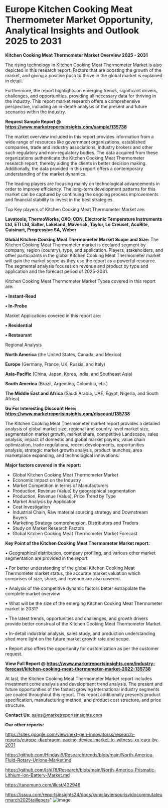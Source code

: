 # Europe Kitchen Cooking Meat Thermometer Market Opportunity, Analytical Insights and Outlook 2025 to 2031

<Strong> Kitchen Cooking Meat Thermometer Market Overview 2025 - 2031</strong>

The rising technology in Kitchen Cooking Meat Thermometer Market is also depicted in this research report. Factors that are boosting the growth of the market, and giving a positive push to thrive in the global market is explained in detail.

Furthermore, the report highlights on emerging trends, significant drivers, challenges, and opportunities, providing all necessary data for thriving in the industry. This report market research offers a comprehensive perspective, including an in-depth analysis of the present and future scenarios within the industry.

<strong>Request Sample Report @ <a href=https://www.marketreportsinsights.com/sample/135738>https://www.marketreportsinsights.com/sample/135738</a></strong>

The market overview included in this report provides information from a wide range of resources like government organizations, established companies, trade and industry associations, industry brokers and other such regulatory and non-regulatory bodies. The data acquired from these organizations authenticate the Kitchen Cooking Meat Thermometer research report, thereby aiding the clients in better decision making. Additionally, the data provided in this report offers a contemporary understanding of the market dynamics.

The leading players are focusing mainly on technological advancements in order to improve efficiency. The long-term development patterns for this market can be captured by continuing the ongoing process improvements and financial stability to invest in the best strategies.

Top Key players of Kitchen Cooking Meat Thermometer Market are:

<strong>Lavatools, ThermoWorks, OXO, CDN, Electronic Temperature Instruments Ltd, ETI Ltd, Salter, Lakeland, Maverick, Taylor, Le Creuset, AcuRite, Cuisinart, Progressive SA, Weber</strong>

<strong><b>Global Kitchen Cooking Meat Thermometer Market Scope and Size:</b></strong>
The Kitchen Cooking Meat Thermometer market is declared segment by company, region (country), type, and application. Players, stakeholders, and other participants in the global Kitchen Cooking Meat Thermometer market will gain the market scope as they use the report as a powerful resource. The segmental analysis focuses on revenue and product by type and application and the forecast period of 2025-2031.

Kitchen Cooking Meat Thermometer Market Types covered in this report are:

<strong>• Instant-Read

• In-Probe</strong>

Market Applications covered in this report are:

<strong>• Residential

• Restaurant</strong> 

Regional Analysis

<strong>North America</strong> (the United States, Canada, and Mexico)

<strong>Europe</strong> (Germany, France, UK, Russia, and Italy)

<strong>Asia-Pacific</strong> (China, Japan, Korea, India, and Southeast Asia)

<strong>South America</strong> (Brazil, Argentina, Colombia, etc.)

<strong>The Middle East and Africa</strong> (Saudi Arabia, UAE, Egypt, Nigeria, and South Africa)

<strong>Go For Interesting Discount Here: <a href=https://www.marketreportsinsights.com/discount/135738>https://www.marketreportsinsights.com/discount/135738</a></strong>

The Kitchen Cooking Meat Thermometer market report provides a detailed analysis of global market size, regional and country-level market size, segmentation market growth, market share, competitive Landscape, sales analysis, impact of domestic and global market players, value chain optimization, trade regulations, recent developments, opportunities analysis, strategic market growth analysis, product launches, area marketplace expanding, and technological innovations.

<strong><b>Major factors covered in the report:</b></strong>
<ul>
  <li>Global Kitchen Cooking Meat Thermometer Market </li>
  <li>Economic Impact on the Industry</li>
  <li>Market Competition in terms of Manufacturers</li>
  <li>Production, Revenue (Value) by geographical segmentation</li>
  <li>Production, Revenue (Value), Price Trend by Type</li>
  <li>Market Analysis by Application</li>
  <li>Cost Investigation</li>
  <li>Industrial Chain, Raw material sourcing strategy and Downstream Buyers</li>
  <li>Marketing Strategy comprehension, Distributors and Traders</li>
  <li>Study on Market Research Factors</li>
  <li>Global Kitchen Cooking Meat Thermometer Market Forecast</li>
</ul>

<strong><b>Key Point of the Kitchen Cooking Meat Thermometer Market report:</b></strong>

• Geographical distribution, company profiling, and various other market segmentation are provided in the report.

• For better understanding of the global Kitchen Cooking Meat Thermometer market status, the accurate market valuation which comprises of size, share, and revenue are also covered.

• Analysis of the competitive dynamic factors better extrapolate the complete market overview

• What will be the size of the emerging Kitchen Cooking Meat Thermometer market in 2031?

• The latest trends, opportunities and challenges, and growth drivers provide better construal of the Kitchen Cooking Meat Thermometer Market.

• In-detail industrial analysis, sales study, and production understanding shed more light on the future market growth rate and scope.

• Report also offers the opportunity for customization as per the customer request.

<strong><b>View Full Report @ <a href=https://www.marketreportsinsights.com/industry-forecast/kitchen-cooking-meat-thermometer-market-2022-135738>https://www.marketreportsinsights.com/industry-forecast/kitchen-cooking-meat-thermometer-market-2022-135738</a></b></strong>


At last, the Kitchen Cooking Meat Thermometer Market report includes investment come analysis and development trend analysis. The present and future opportunities of the fastest growing international industry segments are coated throughout this report. This report additionally presents product specification, manufacturing method, and product cost structure, and price structure.

<strong>Contact Us:</strong>
sales@marketreportsinsights.com

<strong>Our other reports:</strong>

<a href=https://sites.google.com/view/next-gen-innovatorss/research-reports/europe-diaphragm-pacing-device-market-to-witness-xx-cagr-by-2031>https://sites.google.com/view/next-gen-innovatorss/research-reports/europe-diaphragm-pacing-device-market-to-witness-xx-cagr-by-2031</a>

<a href=https://github.com/Hindavi9/Researchtrends/blob/main/North-America-Fluid-Rotary-Unions-Market.md>https://github.com/Hindavi9/Researchtrends/blob/main/North-America-Fluid-Rotary-Unions-Market.md</a>

<a href=https://github.com/Ishi78/Research/blob/main/North-America-Prismatic-Lithium-ion-Battery-Market.md>https://github.com/Ishi78/Research/blob/main/North-America-Prismatic-Lithium-ion-Battery-Market.md</a>

<a href=https://tanomuno.com/illust/432946>https://tanomuno.com/illust/432946</a>

<a href=https://issuu.com/reportsinsights24/docs/kvmclaviersourisvidocommutateurmarch2025taillepers>https://issuu.com/reportsinsights24/docs/kvmclaviersourisvidocommutateurmarch2025taillepers</a>"
![image](https://github.com/user-attachments/assets/45b3e62a-9c75-4027-9f68-534dbb45115a)
